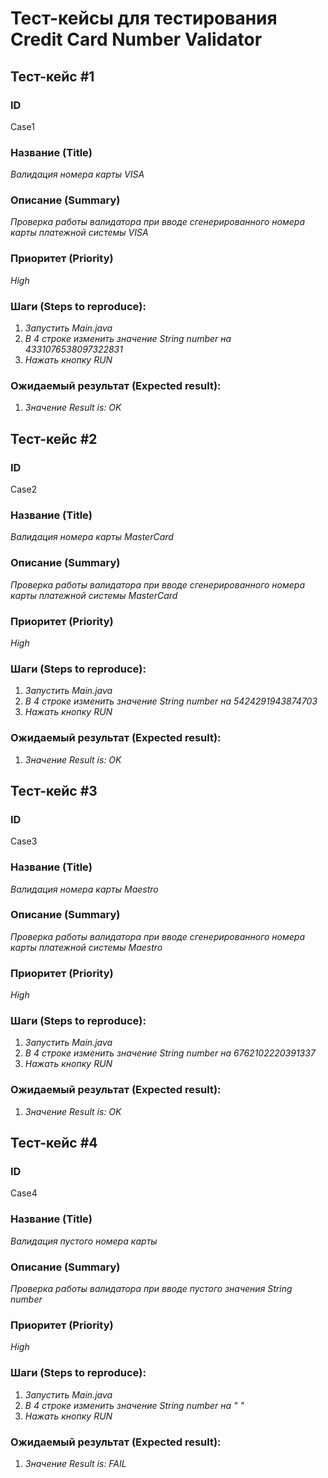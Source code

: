 <h1>Тест-кейсы для тестирования Credit Card Number Validator</h1> 

<h2>Тест-кейс #1</h2>

**<h3>ID</h3>** 
Case1

**<h3>Название (Title)</h3>**
*Валидация номера карты VISA*

**<h3>Описание (Summary)</h3>**
*Проверка работы валидатора при вводе сгенерированного номера карты платежной системы VISA*

**<h3>Приоритет (Priority)</h3>**
*High*

**<h3>Шаги (Steps to reproduce):</h3>**
1. *Запустить Main.java*
1. *В 4 строке изменить значение String number на 4331076538097322831*
1. *Нажать кнопку RUN*

**<h3>Ожидаемый результат (Expected result):</h3>**
1. *Значение Result is: OK*

<h2>Тест-кейс #2</h2>

**<h3>ID</h3>** 
Case2

**<h3>Название (Title)</h3>**
*Валидация номера карты MasterCard*

**<h3>Описание (Summary)</h3>**
*Проверка работы валидатора при вводе сгенерированного номера карты платежной системы MasterCard*

**<h3>Приоритет (Priority)</h3>**
*High*

**<h3>Шаги (Steps to reproduce):</h3>**
1. *Запустить Main.java*
1. *В 4 строке изменить значение String number на 5424291943874703*
1. *Нажать кнопку RUN*

**<h3>Ожидаемый результат (Expected result):</h3>**
1. *Значение Result is: OK*

<h2>Тест-кейс #3</h2>

**<h3>ID</h3>** 
Case3

**<h3>Название (Title)</h3>**
*Валидация номера карты Maestro*

**<h3>Описание (Summary)</h3>**
*Проверка работы валидатора при вводе сгенерированного номера карты платежной системы Maestro*

**<h3>Приоритет (Priority)</h3>**
*High*

**<h3>Шаги (Steps to reproduce):</h3>**
1. *Запустить Main.java*
1. *В 4 строке изменить значение String number на 6762102220391337*
1. *Нажать кнопку RUN*

**<h3>Ожидаемый результат (Expected result):</h3>**
1. *Значение Result is: OK*

<h2>Тест-кейс #4</h2>

**<h3>ID</h3>** 
Case4

**<h3>Название (Title)</h3>**
*Валидация пустого номера карты*

**<h3>Описание (Summary)</h3>**
*Проверка работы валидатора при вводе пустого значения String number*

**<h3>Приоритет (Priority)</h3>**
*High*

**<h3>Шаги (Steps to reproduce):</h3>**
1. *Запустить Main.java*
1. *В 4 строке изменить значение String number на " "*
1. *Нажать кнопку RUN*

**<h3>Ожидаемый результат (Expected result):</h3>**
1. *Значение Result is: FAIL*

